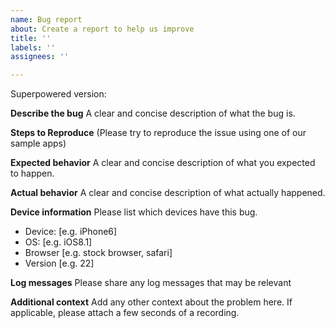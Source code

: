 ```yaml
---
name: Bug report
about: Create a report to help us improve
title: ''
labels: ''
assignees: ''

---
```


Superpowered version:

**Describe the bug**
A clear and concise description of what the bug is.

**Steps to Reproduce**
(Please try to reproduce the issue using one of our sample apps)

**Expected behavior**
A clear and concise description of what you expected to happen.

**Actual behavior**
A clear and concise description of what actually happened.

**Device information**
Please list which devices have this bug.
 - Device: [e.g. iPhone6]
 - OS: [e.g. iOS8.1]
 - Browser [e.g. stock browser, safari]
 - Version [e.g. 22]

**Log messages**
Please share any log messages that may be relevant

**Additional context**
Add any other context about the problem here.
If applicable, please attach a few seconds of a recording.
